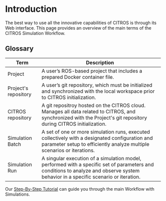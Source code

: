 <!-- 
# Overview 
Short description about runs, what is run, what this feature can do in general, what it good for-->

# Introduction
The best way to use all the innovative capabilities of CITROS is through its Web interface. This page provides an overview of the main terms of the CITROS Simulation Workflow.

## Glossary

   |Term	|Description |
   |--|--|
   Project	|A user’s ROS-based project that includes a prepared Docker container file.
   Project's repository	|A user’s git repository, which must be initialized and synchronized with the local workspace prior to CITROS initialization.
   CITROS repository |A git repositroy hosted on the CITROS cloud. Manages all data related to CITROS, and synchronized with the Project's git repository during CITROS initialization.
   Simulation Batch |A set of one or more simulation runs, executed collectively with a designated configuration and parameter setup to efficiently analyze multiple scenarios or iterations.
   Simulation Run |A singular execution of a simulation model, performed with a specific set of parameters and conditions to analyze and observe system behavior in a specific scenario or iteration.

Our [Step-By-Step Tutorial](https://citros.io/doc/docs/simulations/sim_step_by_step) can guide you through the main Workflow with Simulations.